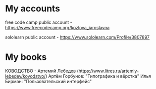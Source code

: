# My accounts
free code camp public account - https://www.freecodecamp.org/kozlova_iaroslavna

sololearn public account - https://www.sololearn.com/Profile/3807897

# My books
КОВОДСТВО - Артемий Лебедев (https://www.litres.ru/artemiy-lebedev/kovodstvo/)
Артём Горбунов: "Типографика и вёрстка"
Илья Бирман: "Пользовательский интерфейс"

